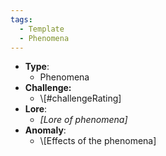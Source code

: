 ```yaml
---
tags:
  - Template
  - Phenomena
---
```

- **Type**:
	- Phenomena
- **Challenge:**
	- \\\[#challengeRating]
- **Lore**:
	- *\[Lore of phenomena]*
- **Anomaly**:
	- \\\[Effects of the phenomena]
